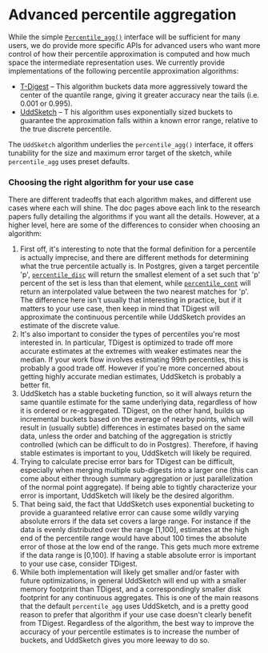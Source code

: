 # Advanced percentile aggregation
While the simple [`Percentile_agg()`](/hyperfunctions/percentile-approximation/aggregation-methods/percentile_agg)
interface will be sufficient for many users, we do provide more specific APIs for
advanced users who want more control of how their percentile approximation is
computed and how much space the intermediate representation uses.  We currently
provide implementations of the following percentile approximation algorithms:

- [T-Digest][tdigest] –
This algorithm buckets data more aggressively toward the center of the quantile range,
giving it greater accuracy near the tails (i.e. 0.001 or 0.995).
- [UddSketch][uddsketch] – T
his algorithm uses exponentially sized buckets to guarantee the approximation
falls within a known error range, relative to the true discrete percentile.

The `UddSketch` algorithm underlies the `percentile_agg()` interface, it offers
tunability for the size and maximum error target of the sketch, while `percentile_agg`
uses preset defaults.

### Choosing the right algorithm for your use case
There are different tradeoffs that each algorithm makes, and different use cases
where each will shine.  The doc pages above each link to the research papers fully
detailing the algorithms if you want all the details.  However, at a higher level,
here are some of the differences to consider when choosing an algorithm:

1. First off, it's interesting to note that the formal definition for a percentile
is actually imprecise, and there are different methods for determining what the
true percentile actually is.  In Postgres, given a target percentile 'p',
[`percentile_disc`](https://www.postgresql.org/docs/current/functions-aggregate.html#FUNCTIONS-ORDEREDSET-TABLE)
will return the smallest element of a set such that 'p' percent of the set is
less than that element, while [`percentile_cont`](https://www.postgresql.org/docs/current/functions-aggregate.html#FUNCTIONS-ORDEREDSET-TABLE)
will return an interpolated value between the two nearest matches for 'p'.  The
difference here isn't usually that interesting in practice, but if it matters to
your use case, then keep in mind that TDigest will approximate the continuous
percentile while UddSketch provides an estimate of the discrete value.
1. It's also important to consider the types of percentiles you're most interested
in.  In particular, TDigest is optimized to trade off more accurate estimates at
the extremes with weaker estimates near the median.  If your work flow involves
estimating 99th percentiles, this is probably a good trade off.  However if you're
more concerned about getting highly accurate median estimates, UddSketch is
probably a better fit.
1. UddSketch has a stable bucketing function, so it will always return the same
quantile estimate for the same underlying data, regardless of how it is ordered
or re-aggregated.  TDigest, on the other hand, builds up incremental buckets based
on the average of nearby points, which will result in (usually subtle) differences
in estimates based on the same data, unless the order and batching of the
aggregation is strictly controlled (which can be difficult to do in Postgres).
Therefore, if having stable estimates is important to you, UddSketch will likely
be required.
1. Trying to calculate precise error bars for TDigest can be difficult, especially
when merging multiple sub-digests into a larger one (this can come about either
through summary aggregation or just parallelization of the normal point aggregate).
If being able to tightly characterize your error is important, UddSketch will
likely be the desired algorithm.
1. That being said, the fact that UddSketch uses exponential bucketing to provide
a guaranteed relative error can cause some wildly varying absolute errors if the
data set covers a large range.  For instance if the data is evenly distributed
over the range [1,100], estimates at the high end of the percentile range would
have about 100 times the absolute error of those at the low end of the range.
This gets much more extreme if the data range is [0,100].  If having a stable
absolute error is important to your use case, consider TDigest.
1. While both implementation will likely get smaller and/or faster with future
optimizations, in general UddSketch will end up with a smaller memory footprint
than TDigest, and a correspondingly smaller disk footprint for any continuous
aggregates.  This is one of the main reasons that the default `percentile_agg`
uses UddSketch, and is a pretty good reason to prefer that algorithm if your use
case doesn't clearly benefit from TDigest.  Regardless of the algorithm, the best
way to improve the accuracy of your percentile estimates is to increase the
number of buckets, and UddSketch gives you more leeway to do so.

[tdigest]: /hyperfunctions/percentile-approximation/percentile-aggregation-methods/tdigest/
[uddsketch]: /hyperfunctions/percentile-approximation/percentile-aggregation-methods/uddsketch/
